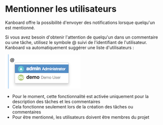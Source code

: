 Mentionner les utilisateurs
===========================

Kanboard offre la possibilité d'envoyer des notifications lorsque quelqu'un est mentionné.

Si vous avez besoin d'obtenir l'attention de quelqu'un dans un commentaire ou une tâche, utilisez le symbole @ suivi de l'identifiant de l'utilisateur.
Kanboard va automatiquement suggérer une liste d'utilisateurs :

![Mentions](../screenshots/user-mentions.png)

- Pour le moment, cette fonctionnalité est activée uniquement pour la description des tâches et les commentaires
- Cela fonctionne seulement lors de la création des tâches ou commentaires
- Pour être mentionné, les utilisateurs doivent être membres du projet

